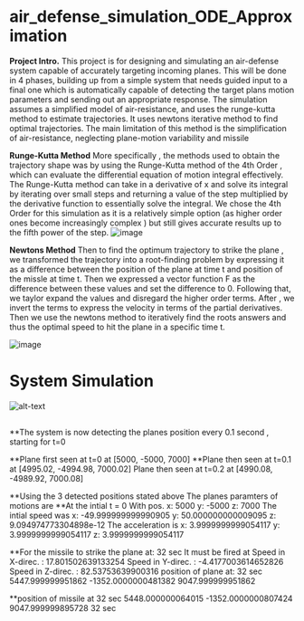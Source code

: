 # air_defense_simulation_ODE_Approximation

**Project Intro.**
This project is for designing and simulating an air-defense system capable of accurately targeting incoming planes. This will be done in 4 phases, building up from a simple system that needs guided input to a final one which is automatically capable of detecting the target plans motion parameters and sending out an appropriate response.  The simulation assumes a simplified model of air-resistance, and uses the runge-kutta method to estimate trajectories. It uses newtons iterative method to find optimal trajectories. The main limitation of this method is the simplification of air-resistance, neglecting plane-motion variability and missile

**Runge-Kutta Method**
More specifically , the methods used to obtain the trajectory shape was by using the Runge-Kutta method of the 4th Order , which can evaluate the differential equation of motion integral effectively. The Runge-Kutta method can take in a derivative of x and solve its integral by iterating over small steps and returning a value of the step multiplied by the derivative function to essentially solve the integral. We chose the 4th Order for this simulation as it is a relatively simple option (as higher order ones become increasingly complex ) but still gives accurate results up to the fifth power of the step.
![image](https://user-images.githubusercontent.com/70016426/130725776-f099295d-0140-4f15-900d-fecf661e2133.png)

**Newtons Method**
Then to find the optimum trajectory to strike the plane , we transformed the trajectory into a root-finding problem by expressing it as a difference between the position of the plane at time t and position of the missle at time t. Then we expressed a vector function F as the difference between these values and set the difference to 0. Following that, we taylor expand the values and disregard the higher order terms.  After , we invert the terms to express the velocity in terms of the partial derivatives. Then we use the newtons method to iteratively find the roots answers and thus the optimal speed to hit the plane in a specific time t. 

![image](https://user-images.githubusercontent.com/70016426/130726478-20a99e2a-c6af-41ff-9b4b-fc1bde603266.png)


# System Simulation 

![alt-text](https://github.com/Harsh-Gill/air_defense_simulation_ODE_Approximation/blob/main/animations/animation.gif)

## 
**The system is now detecting the planes position every 0.1 second , starting for t=0

**Plane first seen at t=0 at [5000, -5000, 7000]
**Plane then seen at t=0.1 at [4995.02, -4994.98, 7000.02]
Plane then seen at t=0.2 at [4990.08, -4989.92, 7000.08]

**Using the 3 detected positions stated above The planes paramters of motions are
**At the intial t = 0 With pos. x: 5000 y: -5000 z: 7000
The intial speed was x: -49.999999999990905 y: 50.000000000009095 z: 9.094974773304898e-12
The acceleration is x: 3.9999999999054117 y: 3.9999999999054117 z: 3.9999999999054117

**For the missile to strike the plane at: 32 sec
It must be fired at Speed in X-direc. : 17.801502639133254 Speed in Y-direc. : -4.4177003614652826 Speed in Z-direc. : 82.53753639900316
position of plane at: 32 sec
5447.999999951862 -1352.0000000481382 9047.999999951862

**position of missile at 32 sec
5448.000000064015 -1352.0000000807424 9047.999999895728 32 sec

